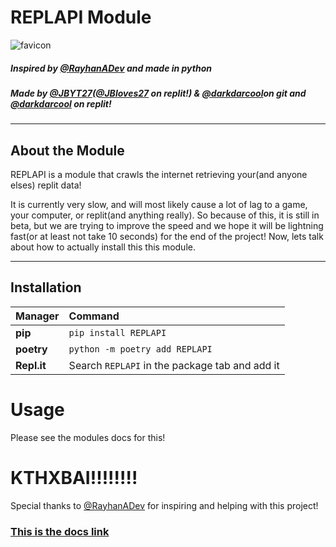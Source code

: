 # REPLAPI Module
![favicon](https://user-images.githubusercontent.com/66882633/112184565-b7a0dd80-8bd5-11eb-938a-4451d3207091.png)

            
##### Inspired by [@RayhanADev](https://github.com/RayhanADev) and made in python
##### Made by [@JBYT27](github.com/JBYT27)([@JBloves27](replit.com/@JBloves27) on replit!) & [@darkdarcool](github.com/darkdarcool)on git and [@darkdarcool](replit.com/@darkdarcool) on replit!

--- 

## About the Module

REPLAPI is a module that crawls the internet retrieving your(and anyone elses) replit data! 

It is currently very slow, and will most likely cause a lot of lag to a game, your computer, or replit(and anything really). So because of this, it is still in beta, but we are trying to improve the speed and we hope it will be lightning fast(or at least not take 10 seconds) for the end of the project! Now, lets talk about how to actually install this this module.

---

## Installation

|Manager          |Command                                       |
|:----------------|:---------------------------------------------|
|**pip**          |`pip install REPLAPI`                          |
|**poetry**       |`python -m poetry add REPLAPI`                 |
|**Repl.it**      |Search `REPLAPI` in the package tab and add it|     |

# Usage

Please see the modules docs for this!

# KTHXBAI!!!!!!!!

Special thanks to [@RayhanADev](https://github.com/RayhanADev) for inspiring and helping with this project!

### **[This is the docs link](https://ReplAPI-Docs.darkdarcool.repl.co)**
